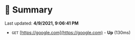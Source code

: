 # 📖 Summary
Last updated: **4/9/2021, 9:06:41 PM**

- `GET` [https://google.com](https://google.com) - **Up** (130ms)
